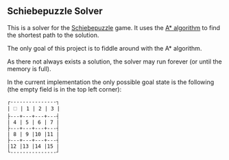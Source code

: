 ## Schiebepuzzle Solver

This is a solver for the [Schiebepuzzle](https://en.wikipedia.org/wiki/Sliding_puzzle) game. It uses the [A* algorithm](https://en.wikipedia.org/wiki/A*_search_algorithm) to find the shortest path to the solution.

The only goal of this project is to fiddle around with the A* algorithm.

As there not always exists a solution, the solver may run forever (or until the memory is full).

In the current implementation the only possible goal state is the following (the empty field is in the top left corner):

```
┌---------------┐
| 🗆 | 1 | 2 | 3 |
├---+---+---+---┤
| 4 | 5 | 6 | 7 |
├---+---+---+---┤
| 8 | 9 |10 |11 |
├---+---+---+---┤
|12 |13 |14 |15 |
└---------------┘
```
